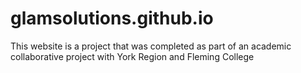 # glamsolutions.github.io

This website is a project that was completed as part of an academic collaborative project with York Region and Fleming College
